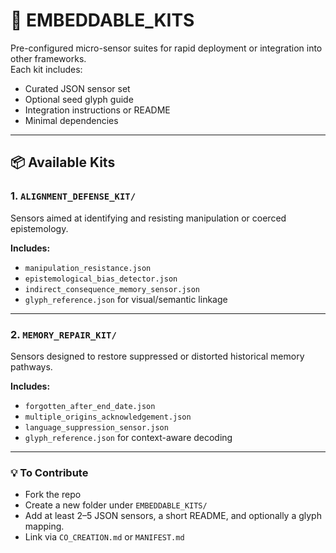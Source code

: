 # 🧰 EMBEDDABLE_KITS

Pre-configured micro-sensor suites for rapid deployment or integration into other frameworks.  
Each kit includes:

- Curated JSON sensor set
- Optional seed glyph guide
- Integration instructions or README
- Minimal dependencies

---

## 📦 Available Kits

### 1. `ALIGNMENT_DEFENSE_KIT/`
Sensors aimed at identifying and resisting manipulation or coerced epistemology.

**Includes:**
- `manipulation_resistance.json`
- `epistemological_bias_detector.json`
- `indirect_consequence_memory_sensor.json`
- `glyph_reference.json` for visual/semantic linkage

---

### 2. `MEMORY_REPAIR_KIT/`
Sensors designed to restore suppressed or distorted historical memory pathways.

**Includes:**
- `forgotten_after_end_date.json`
- `multiple_origins_acknowledgement.json`
- `language_suppression_sensor.json`
- `glyph_reference.json` for context-aware decoding

---

### 💡 To Contribute
- Fork the repo
- Create a new folder under `EMBEDDABLE_KITS/`
- Add at least 2–5 JSON sensors, a short README, and optionally a glyph mapping.
- Link via `CO_CREATION.md` or `MANIFEST.md`
